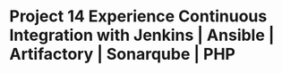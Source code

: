 # Project 14 Experience Continuous Integration with Jenkins | Ansible | Artifactory | Sonarqube | PHP
